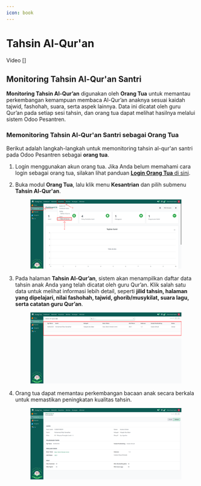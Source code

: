 ```yaml
---
icon: book
---
```


# Tahsin Al-Qur'an

Video \[]

## Monitoring Tahsin Al-Qur'an Santri

**Monitoring Tahsin Al-Qur’an** digunakan oleh **Orang Tua** untuk memantau perkembangan kemampuan membaca Al-Qur’an anaknya sesuai kaidah tajwid, fashohah, suara, serta aspek lainnya. Data ini dicatat oleh guru Qur’an pada setiap sesi tahsin, dan orang tua dapat melihat hasilnya melalui sistem Odoo Pesantren.

### Memonitoring Tahsin Al-Qur'an Santri sebagai Orang Tua

Berikut adalah langkah-langkah untuk memonitoring tahsin al-qur'an santri pada Odoo Pesantren sebagai **orang tua**.

1. Login menggunakan akun orang tua. Jika Anda belum memahami cara login sebagai orang tua, silakan lihat panduan [**Login Orang Tua** di sini](../../../setup-and-konfigurasi/role-and-hak-akses-pengguna/panduan-login/login-orang-tua.md).
2.  Buka modul **Orang Tua**, lalu klik menu **Kesantrian** dan pilih submenu **Tahsin Al-Qur'an**.

    <figure><img src="../../../.gitbook/assets/images-582.png" alt=""><figcaption></figcaption></figure>


3.  Pada halaman **Tahsin Al-Qur’an**, sistem akan menampilkan daftar data tahsin anak Anda yang telah dicatat oleh guru Qur’an. Klik salah satu data untuk melihat informasi lebih detail, seperti **jilid tahsin, halaman yang dipelajari, nilai fashohah, tajwid, ghorib/musykilat, suara lagu, serta catatan guru Qur’an**.

    <figure><img src="../../../.gitbook/assets/images-583.png" alt=""><figcaption></figcaption></figure>


4.  Orang tua dapat memantau perkembangan bacaan anak secara berkala untuk memastikan peningkatan kualitas tahsin.

    <figure><img src="../../../.gitbook/assets/images-584.png" alt=""><figcaption></figcaption></figure>
